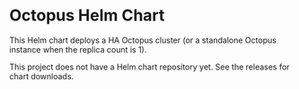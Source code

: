 # Octopus Helm Chart

This Helm chart deploys a HA Octopus cluster (or a standalone Octopus instance when the replica count is 1).

This project does not have a Helm chart repository yet. See the releases for chart downloads.